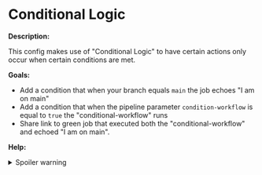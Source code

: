 # Conditional Logic

**Description:**

This config makes use of "Conditional Logic" to have certain actions only occur when certain conditions are met.

**Goals:**

- Add a condition that when your branch equals `main` the job echoes "I am on main"
- Add a condition that when the pipeline parameter `condition-workflow` is equal to `true` the "conditional-workflow" runs
- Share link to green job that executed both the "conditional-workflow" and echoed "I am on main".

**Help:**
<details>
  <summary>Spoiler warning</summary>
  * https://discuss.circleci.com/t/advanced-logic-in-config/36011
  * https://circleci.com/docs/2.0/configuration-cookbook/#using-logic-in-configuration
  * https://circleci.com/docs/2.0/configuration-reference/#logic-statements
</details>